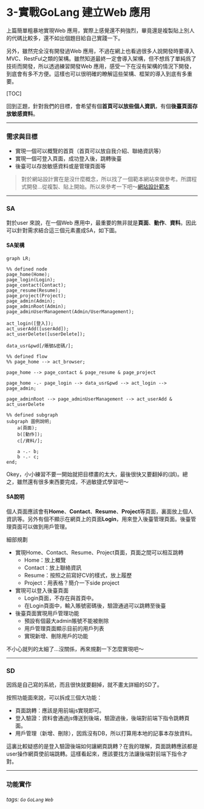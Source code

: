 3-實戰GoLang 建立Web 應用
===

上篇簡單粗暴地實現Web 應用，實際上感覺還不夠強烈，畢竟還是複製貼上別人的代碼比較多，還不如出個題目給自己實踐一下。

另外，雖然完全沒有開發過Web 應用，不過在網上也看過很多人說開發時要導入MVC、RestFul之類的架構。雖然知道最終一定會導入架構，但不想爲了單純爲了技術而開發，所以透過練習開發Web 應用，感受一下在沒有架構的情況下開發，到底會有多不方便。這樣也可以很明確的瞭解這些架構、框架的導入到底有多重要。

[TOC]

回到正題，針對我們的目標，會希望有個**首頁可以放些個人資訊**，有個**後臺頁面存放敏感資料**。

---
### 需求與目標

* 實現一個可以概覽的首頁（首頁可以放自我介紹、聯絡資訊等）
* 實現一個可登入頁面，成功登入後，跳轉後臺
* 後臺可以存放敏感資料或是管理頁面等

> 對於網站設計實在是沒什麼概念，所以找了一個範本網站來做參考。所謂程式開發...從複製、貼上開始。所以來參考一下吧～[網站設計範本](https://zh.wix.com/website/templates/html/portfolio-cv)

---
### SA

對於user 來說，在一個Web 應用中，最重要的無非就是**頁面**、**動作**、**資料**。因此可以針對需求結合這三個元素畫成SA，如下圖。

#### SA架構

```mermaid
graph LR;

%% defined node
page_home(Home);
page_login(Login);
page_contact(Contact);
page_resume(Resume);
page_project(Project);
page_admin(Admin);
page_adminRoot(Admin);
page_adminUserManagement(Admin/UserManagement);

act_login([登入]);
act_userAdd([userAdd]);
act_userDelete([userDelete]);

data_usr&pwd[/賬號&密碼/];

%% defined flow
%% page_home --> act_browser;

page_home --> page_contact & page_resume & page_project

page_home -.- page_login --> data_usr&pwd --> act_login --> page_admin;

page_adminRoot --> page_adminUserManagement --> act_userAdd & act_userDelete

%% defined subgraph
subgraph 圖例說明;
    a(頁面);
    b([動作]);
    c[/資料/];
    
    a -.- b;
    b -.- c;
end;
```

Okey，小小練習不要一開始就把目標畫的太大，最後很快又要翻掉的(誤)。總之，雖然還有很多東西要完成，不過敏捷式學習吧～

#### SA說明

個人頁面應該會有**Home**、**Contact**、**Resume**、**Project**等頁面，裏面放上個人資訊等。另外有個不顯示在網頁上的頁面**Login**，用來登入後臺管理頁面。後臺管理頁面可以做到用戶管理。

細部規劃
* 實現Home、Contact、Resume、Project頁面，頁面之間可以相互跳轉
    * Home：放上概覽
    * Contact：放上聯絡資訊
    * Resume：按照之前寫好CV的樣式，放上履歷
    * Project：用表格？簡介一下side project
* 實現可以登入後臺頁面
    * Login頁面，不存在與首頁中。
    * 在Login頁面中，輸入賬號密碼後，驗證通過可以跳轉至後臺
* 後臺頁面實現用戶管理功能
    * 預設有個最大admin賬號不能被刪除
    * 用戶管理頁面顯示目前的用戶列表
    * 實現新增、刪除用戶的功能

不小心就列的太細了...沒關係，再來規劃一下怎麼實現吧～

---
### SD

因爲是自己寫的系統，而且很快就要翻掉，就不畫太詳細的SD了。

按照功能面來說，可以拆成三個大功能：
* 頁面跳轉：應該是用前端js實現即可。
* 登入驗證：資料會通過js傳送到後端，驗證過後，後端對前端下指令跳轉頁面。
* 用戶管理（新增、刪除），因爲沒有DB，所以打算用本地的記事本存放資料。

這裏比較疑惑的是登入驗證後端如何讓網頁跳轉？在我的理解，頁面跳轉應該都是user操作網頁使前端跳轉。這樣看起來，應該要找方法讓後端對前端下指令才對。

---
### 功能實作




###### tags: `Go` `GoLang` `Web` 
